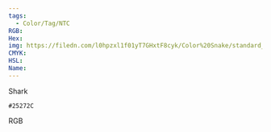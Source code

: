 ```yaml
---
tags:
  - Color/Tag/NTC
RGB:
Hex:
img: https://filedn.com/l0hpzxl1f01yT7GHxtF8cyk/Color%20Snake/standard_csv_to_svg//25272C.svg
CMYK:
HSL:
Name:
---
```

Shark
```palette
#25272C
```
RGB
